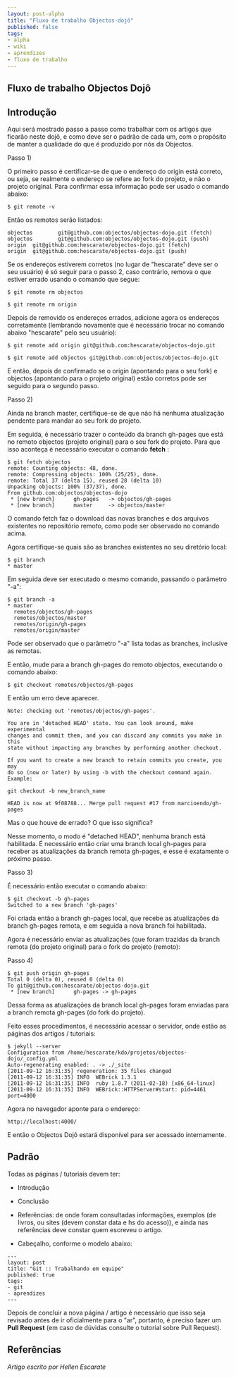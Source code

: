 ```yaml
---
layout: post-alpha
title: "Fluxo de trabalho Objectos-dojô"
published: false
tags:
- alpha
- wiki
- aprendizes
- fluxo de trabalho
---
```



## Fluxo de trabalho Objectos Dojô


## Introdução

Aqui será mostrado passo a passo como trabalhar com os artigos que ficarão neste dojô, e como deve ser o
padrão de cada um, com o propósito de manter a qualidade do que é produzido por nós da Objectos.

Passo 1)

O primeiro passo é certificar-se de que o endereço do origin está correto, ou seja, se realmente o endereço se refere 
ao fork do projeto, e não o projeto original. Para confirmar essa informação pode ser usado o comando abaixo:

```
$ git remote -v
```

Então os remotos serão listados:

```
objectos        git@github.com:objectos/objectos-dojo.git (fetch)
objectos        git@github.com:objectos/objectos-dojo.git (push)
origin  git@github.com:hescarate/objectos-dojo.git (fetch)
origin  git@github.com:hescarate/objectos-dojo.git (push)
```

Se os endereços estiverem corretos (no lugar de "hescarate" deve ser o seu usuário) é só seguir para o passo 2, caso contrário, remova o que estiver errado usando o comando que segue:

```
$ git remote rm objectos
```

```
$ git remote rm origin
```

Depois de removido os endereços errados, adicione agora os endereços corretamente (lembrando novamente que é necessário 
trocar no comando abaixo "hescarate" pelo seu usuário):

```
$ git remote add origin git@github.com:hescarate/objectos-dojo.git
```

```
$ git remote add objectos git@github.com:objectos/objectos-dojo.git
```

E então, depois de confirmado se o origin (apontando para o seu fork) e objectos (apontando para o projeto original)
estão corretos pode ser seguido para o segundo passo. 


Passo 2) 

Ainda na branch master, certifique-se de que não há nenhuma atualização pendente para mandar ao seu fork do projeto.

Em seguida, é necessário trazer o conteúdo da branch gh-pages que está no remoto objectos (projeto original) para o seu
fork do projeto. Para que isso aconteça é necessário executar o comando **fetch** :

```
$ git fetch objectos
remote: Counting objects: 48, done.
remote: Compressing objects: 100% (25/25), done.
remote: Total 37 (delta 15), reused 28 (delta 10)
Unpacking objects: 100% (37/37), done.
From github.com:objectos/objectos-dojo
 * [new branch]      gh-pages   -> objectos/gh-pages
 * [new branch]      master     -> objectos/master
```

O comando fetch faz o download das novas branches e dos arquivos existentes no repositório remoto, como pode ser
observado no comando acima.

Agora certifique-se quais são as branches existentes no seu diretório local:

```
$ git branch
* master
```

Em seguida deve ser executado o mesmo comando, passando o parâmetro "-a":

```
$ git branch -a
* master
  remotes/objectos/gh-pages
  remotes/objectos/master
  remotes/origin/gh-pages
  remotes/origin/master
```

Pode ser observado que o parâmetro "-a" lista todas as branches, inclusive as remotas.

E então, mude para a branch gh-pages do remoto objectos, executando o comando abaixo:

```
$ git checkout remotes/objectos/gh-pages
```

E então um erro deve aparecer.


```
Note: checking out 'remotes/objectos/gh-pages'.

You are in 'detached HEAD' state. You can look around, make experimental
changes and commit them, and you can discard any commits you make in this
state without impacting any branches by performing another checkout.

If you want to create a new branch to retain commits you create, you may
do so (now or later) by using -b with the checkout command again. Example:

git checkout -b new_branch_name

HEAD is now at 9f08788... Merge pull request #17 from marcioendo/gh-pages
```

Mas o que houve de errado? O que isso significa?

Nesse momento, o modo é "detached HEAD", nenhuma branch está habilitada. É necessário então criar uma branch local 
gh-pages para receber as atualizações da branch remota gh-pages, e esse é exatamente o próximo passo. 


Passo 3) 

É necessário então executar o comando abaixo: 

```
$ git checkout -b gh-pages
Switched to a new branch 'gh-pages'
```

Foi criada então a branch gh-pages local, que recebe as atualizações da branch gh-pages remota, e em seguida a nova 
branch foi habilitada. 

Agora é necessário enviar as atualizações (que foram trazidas da branch remota (do projeto original) para o fork do 
projeto (remoto):


Passo 4)

```
$ git push origin gh-pages
Total 0 (delta 0), reused 0 (delta 0)
To git@github.com:hescarate/objectos-dojo.git
 * [new branch]      gh-pages -> gh-pages
```

Dessa forma as atualizações da branch local gh-pages foram enviadas para a branch remota gh-pages (do fork do projeto). 


Feito esses procedimentos, é necessário acessar o servidor, onde estão as páginas dos artigos / tutoriais:


```
$ jekyll --server
Configuration from /home/hescarate/kdo/projetos/objectos-dojo/_config.yml
Auto-regenerating enabled: . -> ./_site
[2011-09-12 16:31:35] regeneration: 35 files changed
[2011-09-12 16:31:35] INFO  WEBrick 1.3.1
[2011-09-12 16:31:35] INFO  ruby 1.8.7 (2011-02-18) [x86_64-linux]
[2011-09-12 16:31:35] INFO  WEBrick::HTTPServer#start: pid=4461 port=4000
```

Agora no navegador aponte para o endereço:


```
http://localhost:4000/
```

E então o Objectos Dojô estará disponível para ser acessado internamente.


## Padrão

Todas as páginas / tutoriais devem ter:

- Introdução

- Conclusão

- Referências: de onde foram consultadas informações, exemplos (de livros, ou sites (devem constar data e hs do
  acesso)), e ainda nas referências deve constar quem escreveu o artigo.

- Cabeçalho, conforme o modelo abaixo:


```
---
layout: post
title: "Git :: Trabalhando em equipe"
published: true
tags:
- git
- aprendizes
---
```

Depois de concluir a nova página / artigo é necessário que isso seja revisado antes de ir oficialmente para o "ar",
portanto, é preciso fazer um **Pull Request** (em caso de dúvidas consulte o tutorial sobre Pull Request).


## Referências

_Artigo escrito por Hellen Escarate_















































